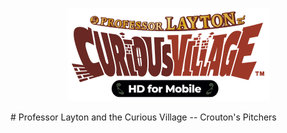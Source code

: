 <p align="center">
  <img src="assets/professor-layton-curious-village.png" />
</p>
# Professor Layton and the Curious Village -- Crouton's Pitchers
